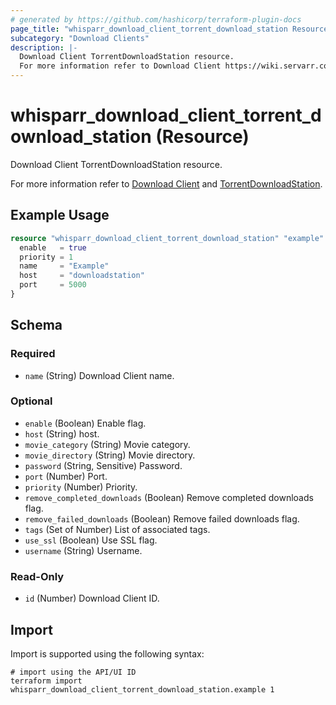 ```yaml
---
# generated by https://github.com/hashicorp/terraform-plugin-docs
page_title: "whisparr_download_client_torrent_download_station Resource - terraform-provider-whisparr"
subcategory: "Download Clients"
description: |-
  Download Client TorrentDownloadStation resource.
  For more information refer to Download Client https://wiki.servarr.com/whisparr/settings#download-clients and TorrentDownloadStation https://wiki.servarr.com/whisparr/supported#torrentdownloadstation.
---
```


# whisparr_download_client_torrent_download_station (Resource)

<!-- subcategory:Download Clients -->Download Client TorrentDownloadStation resource.
For more information refer to [Download Client](https://wiki.servarr.com/whisparr/settings#download-clients) and [TorrentDownloadStation](https://wiki.servarr.com/whisparr/supported#torrentdownloadstation).

## Example Usage

```terraform
resource "whisparr_download_client_torrent_download_station" "example" {
  enable   = true
  priority = 1
  name     = "Example"
  host     = "downloadstation"
  port     = 5000
}
```

<!-- schema generated by tfplugindocs -->
## Schema

### Required

- `name` (String) Download Client name.

### Optional

- `enable` (Boolean) Enable flag.
- `host` (String) host.
- `movie_category` (String) Movie category.
- `movie_directory` (String) Movie directory.
- `password` (String, Sensitive) Password.
- `port` (Number) Port.
- `priority` (Number) Priority.
- `remove_completed_downloads` (Boolean) Remove completed downloads flag.
- `remove_failed_downloads` (Boolean) Remove failed downloads flag.
- `tags` (Set of Number) List of associated tags.
- `use_ssl` (Boolean) Use SSL flag.
- `username` (String) Username.

### Read-Only

- `id` (Number) Download Client ID.

## Import

Import is supported using the following syntax:

```shell
# import using the API/UI ID
terraform import whisparr_download_client_torrent_download_station.example 1
```
